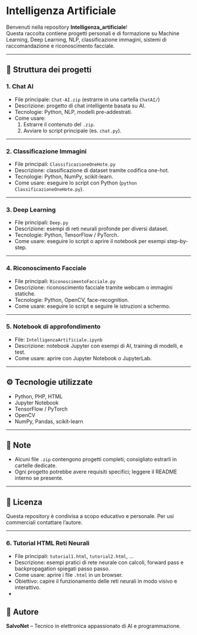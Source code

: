 # Intelligenza Artificiale

Benvenuti nella repository **Intelligenza_artificiale**!  
Questa raccolta contiene progetti personali e di formazione su Machine Learning, Deep Learning, NLP, classificazione immagini, sistemi di raccomandazione e riconoscimento facciale.

---

## 📂 Struttura dei progetti

### 1. Chat AI
- File principale: `Chat-AI.zip` (estrarre in una cartella `ChatAI/`)  
- Descrizione: progetto di chat intelligente basata su AI.  
- Tecnologie: Python, NLP, modelli pre-addestrati.  
- Come usare:  
  1. Estrarre il contenuto del `.zip`.  
  2. Avviare lo script principale (es. `chat.py`).  

---

### 2. Classificazione Immagini
- File principali: `ClassificazioneOneHote.py`  
- Descrizione: classificazione di dataset tramite codifica one-hot.  
- Tecnologie: Python, NumPy, scikit-learn.  
- Come usare: eseguire lo script con Python (`python ClassificazioneOneHote.py`).

---

### 3. Deep Learning
- File principali: `Deep.py`  
- Descrizione: esempi di reti neurali profonde per diversi dataset.  
- Tecnologie: Python, TensorFlow / PyTorch.  
- Come usare: eseguire lo script o aprire il notebook per esempi step-by-step.

---

### 4. Riconoscimento Facciale
- File principali: `RiconoscimentoFacciale.py`  
- Descrizione: riconoscimento facciale tramite webcam o immagini statiche.  
- Tecnologie: Python, OpenCV, face-recognition.  
- Come usare: eseguire lo script e seguire le istruzioni a schermo.

---

### 5. Notebook di approfondimento
- File: `IntelligenzaArtificiale.ipynb`  
- Descrizione: notebook Jupyter con esempi di AI, training di modelli, e test.  
- Come usare: aprire con Jupyter Notebook o JupyterLab.

---

## ⚙️ Tecnologie utilizzate
- Python, PHP, HTML  
- Jupyter Notebook  
- TensorFlow / PyTorch  
- OpenCV  
- NumPy, Pandas, scikit-learn  

---

## 📌 Note
- Alcuni file `.zip` contengono progetti completi; consigliato estrarli in cartelle dedicate.  
- Ogni progetto potrebbe avere requisiti specifici; leggere il README interno se presente.  

---

## 📄 Licenza
Questa repository è condivisa a scopo educativo e personale. Per usi commerciali contattare l’autore.

---

### 6. Tutorial HTML Reti Neurali
- File principali: `tutorial1.html`, `tutorial2.html`, …  
- Descrizione: esempi pratici di rete neurale con calcoli, forward pass e backpropagation spiegati passo passo.  
- Come usare: aprire i file `.html` in un browser.  
- Obiettivo: capire il funzionamento delle reti neurali in modo visivo e interattivo.
- 




## 👤 Autore
**SalvoNet** – Tecnico in elettronica appassionato di AI e programmazione.
